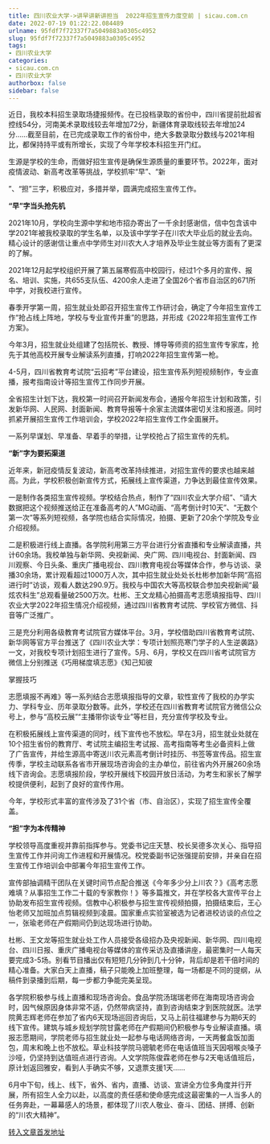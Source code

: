 ```yaml
---
title: 四川农业大学->讲早讲新讲担当  2022年招生宣传力度空前 | sicau.com.cn
date: 2022-07-19 01:22:22.084489
urlname: 95fdf7f72337f7a5049883a0305c4952
slug: 95fdf7f72337f7a5049883a0305c4952
tags: 
- 四川农业大学
categories:
- sicau.com.cn
- 四川农业大学
authorbox: false
sidebar: false
---
```

近日，我校本科招生录取场捷报频传。在已投档录取的省份中，四川省提前批超省控线54分，河南美术录取线较去年增加72分，新疆体育录取线较去年增加24分……截至目前，在已完成录取工作的省份中，绝大多数录取分数线与2021年相比，都保持持平或有所增长，实现了今年学校本科招生开门红。

生源是学校的生命，而做好招生宣传是确保生源质量的重要环节。2022年，面对疫情波动、新高考改革等挑战，学校抓牢“早”、“新
<!--more-->
”、“担”三字，积极应对，多措并举，圆满完成招生宣传工作。

**“早”字当头抢先机**

2021年10月，学校向生源中学和地市招办寄出了一千余封感谢信，信中包含该中学2021年被我校录取的学生名单，以及该中学学子在川农大毕业后的就业去向。精心设计的感谢信让重点中学师生对川农大人才培养及毕业生就业等方面有了更深的了解。

2021年12月起学校组织开展了第五届寒假高中校园行，经过1个多月的宣传、报名、培训、实施，共655支队伍、4200余人走进了全国26个省市自治区的671所中学，对我校进行宣传。

春季开学第一周，招生就业处即召开招生宣传工作研讨会，确定了今年招生宣传工作“抢占线上阵地，学校与专业宣传并重”的思路，并形成《2022年招生宣传工作方案》。

今年3月，招生就业处组建了包括院长、教授、博导等师资的招生宣传专家库，抢先于其他高校开展专业解读系列直播，打响2022年招生宣传第一枪。

4-5月，四川省教育考试院“云招考”平台建设，招生宣传系列短视频制作，专业直播，报考指南设计等招生宣传工作同步开展。

全省招生计划下达，我校第一时间召开新闻发布会，通报今年招生计划和政策，引发新华网、人民网、封面新闻、教育导报等十余家主流媒体密切关注和报道。同时抓紧开展招生宣传工作培训会，学校2022年招生宣传工作全面展开。

一系列早谋划、早准备、早着手的举措，让学校抢占了招生宣传的先机。

**“新”字为要拓渠道**

近年来，新冠疫情反复波动，新高考改革持续推进，对招生宣传的要求也越来越高。为此，学校积极创新宣传方式，拓展线上宣传渠道，力争达到最佳宣传效果。

一是制作各类招生宣传视频。学校结合热点，制作了“四川农业大学介绍”、“请大数据把这个视频推送给正在准备高考的人”MG动画、“高考倒计时10天”、“无数个第一次”等系列短视频，各学院也结合实际情况，拍摄、更新了20余个学院及专业介绍视频。

二是积极进行线上直播。各学院利用第三方平台进行分省直播和专业解读直播，共计60余场。我校单独与新华网、央视新闻、央广网、四川电视台、封面新闻、四川观察、今日头条、重庆广播电视台、四川教育电视台等媒体合作，参与访谈、录播30余场，累计观看超过1000万人次，其中招生就业处处长杜彬参加新华网“高招进行时”访谈，观看人数达290.9万。我校与中国农大等高校联合参加央视新闻“最炫农科生”总观看量破2500万次。杜彬、王文龙精心拍摄高考志愿填报指导、四川农业大学2022年招生情况介绍视频，通过四川省教育考试院、学校官方微信、抖音等广泛推广。

三是充分利用各级教育考试院官方媒体平台。3月，学校借助四川省教育考试院、新华网等官方平台推送了《四川农业大学：专项计划照亮寒门学子的人生逆袭路》一文，对我校专项计划招生进行了宣传。5月、6月，学校又在四川省考试院官方微信上分别推送《巧用梯度填志愿》《知己知彼

掌握技巧

志愿填报不再难》等一系列结合志愿填报指导的文章，软性宣传了我校的办学实力、学科专业、历年录取分数等。此外，学校还在四川省教育考试院官方微信公众号上，参与“高校云展”“主播带你谈专业”等栏目，充分宣传学校及专业。

在积极拓展线上宣传渠道的同时，线下宣传也不放松。早在3月，招生就业处就在10个招生省份的教育厅、考试院主编招生考试报、高考指南等考生必备资料上做了广告宣传，并给生源高中寄送川农元素高考倒计时挂历、书签等宣传品。招生宣传季，学校主动联系各省市开展现场咨询会的主办单位，前往省内外开展260余场线下咨询会。志愿填报阶段，学校开展线下校园开放日活动，为考生和家长了解学校提供便利，起到了良好的宣传作用。

今年，学校形式丰富的宣传涉及了31个省（市、自治区），实现了招生宣传全覆盖。

**“担”字为本传精神**

学校领导高度重视并靠前指挥参与。党委书记庄天慧、校长吴德多次关心、指导招生宣传工作并问询工作进程和开展情况。校党委副书记张强提前安排，并亲自在招生宣传工作培训会中部署今年招生宣传工作。

宣传部抽调精干团队在关键时间节点配合推送《今年多少分上川农？》《高考志愿难填？从事招生工作二十载的专家教你！》等多篇推文，并在学校各大宣传平台上协助发布招生宣传视频。信教中心积极参与招生宣传视频拍摄，拍摄结束后，王心怡老师又加班加点剪辑视频到凌晨。国家重点实验室被选为记者进校访谈的点位之一，张瑜老师在产假期间仍到达现场进行协助。

杜彬、王文龙等招生就业处工作人员接受各级招办及央视新闻、新华网、四川电视台、四川日报、重庆广播电视台等媒体的宣传采访及直播讲座，最密集时一人每天要完成3-5场。别看节目播出仅有短短几分钟到几十分钟，背后却是若干倍时间的精心准备。大家白天上直播，稿子只能晚上加班整理，每一场都是不同的提纲，从稿件到录播到后期，每一步都力争能完美呈现。

各学院积极参与线上直播和现场咨询会。食品学院汤瑞瑞老师在海南现场咨询会时，因气候原因身体非常不适，仍然带病坚持，直到咨询结束才到医院就医。法学院黄志辉老师在参加了省内6天现场巡回咨询后，又马上前往福建参与为期6天的线下宣传。建筑与城乡规划学院甘露老师在产假期间仍积极参与专业解读直播。填报志愿期间，学院老师与招生就业处一起参与电话网络咨询，一天两餐盒饭加面包，周末和晚上也不放松。草业科技学院马骢毓老师在电话值班当天因咽喉炎嗓子沙哑，仍坚持到达值班点进行咨询。人文学院陈俊霖老师在参与2天电话值班后，原计划返回雅安，看到人手确实不够，又退票支援1天……

6月中下旬，线上、线下，省外、省内，直播、访谈、宣讲全方位多角度并行开展，所有招生人全力以赴，以高度的责任感和使命感完成这最密集的一人当多人的任务奔赴，一幕幕感人的场景，都体现了川农人敬业、奋斗、团结、拼搏、创新的“川农大精神”。



[转入文章首发地址](https://news.sicau.edu.cn/info/1135/68885.htm)